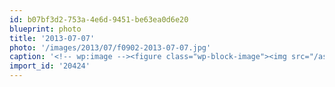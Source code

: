 ```yaml
---
id: b07bf3d2-753a-4e6d-9451-be63ea0d6e20
blueprint: photo
title: '2013-07-07'
photo: '/images/2013/07/f0902-2013-07-07.jpg'
caption: '<!-- wp:image --><figure class="wp-block-image"><img src="/assets/images/2013/07/f0902-2013-07-07.jpg" /></figure><!-- /wp:image --><!-- wp:paragraph --><p>Steve Schalan performing at #wds</p><!-- /wp:paragraph -->'
import_id: '20424'
---
```


